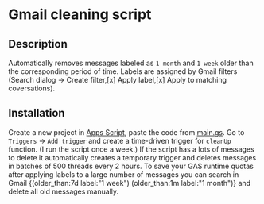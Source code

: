 # Gmail cleaning script
## Description
Automatically removes messages labeled as `1 month` and `1 week` older than the corresponding period of time.
Labels are assigned by Gmail filters (Search dialog -> Create filter,[x] Apply label,[x] Apply to matching coversations).

## Installation
Create a new project in [Apps Script](https://script.google.com/), paste the code from [main.gs](main.gs).
Go to `Triggers` -> `Add trigger` and create a time-driven trigger for `cleanUp` function. (I run the script once a week.)
If the script has a lots of messages to delete it automatically creates a temporary trigger and deletes messages in batches of 500 threads every 2 hours.
To save your GAS runtime quotas after applying labels to a large number of messages you can search in Gmail
    {(older_than:7d label:"1 week") (older_than:1m label:"1 month")} 
and delete all old messages manually.
